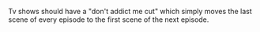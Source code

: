 Tv shows should have a "don't addict me cut" which simply moves the last scene of every episode to the first scene of the next episode.


